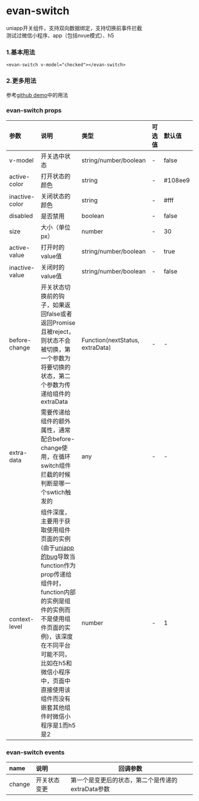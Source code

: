 # evan-switch
uniapp开关组件，支持双向数据绑定，支持切换前事件拦截   
测试过微信小程序、app（包括nvue模式）、h5

### 1.基本用法

```
﻿<evan-switch v-model="checked"></evan-switch>
```

### 2.更多用法
参考[github demo](https://github.com/EvanMaFYH/evan-switch)中的用法

### evan-switch props
| 参数           | 说明            | 类型    | 可选值     | 默认值  |    
| :-------------------- | :------------------------------ | :---------- | :-------- | :--- |  
| v-model | 开关选中状态 | string/number/boolean | - | false |
| active-color | 打开状态的颜色 | string | - | ﻿#108ee9 |
| inactive-color | 关闭状态的颜色 | string | - | #fff |
| disabled | 是否禁用 | boolean | - | false |
| size | 大小（单位px） | number | - | 30 |
| active-value | 打开时的value值 | string/number/boolean | - | true |
| inactive-value | 关闭时的value值 | string/number/boolean | - | false |
| before-change | 开关状态切换前的钩子，如果返回false或者返回Promise且被reject，则状态不会被切换，第一个参数为将要切换的状态，第二个参数为传递给组件的extraData | Function(nextStatus, extraData) | - | - |
| extra-data | 需要传递给组件的额外属性，通常配合before-change使用，在循环switch组件拦截的时候判断是哪一个swtich触发的 | any | - | - |
| context-level | 组件深度，主要用于获取使用组件页面的实例(由于[uniapp的bug](https://github.com/dcloudio/uni-app/issues/1261)导致当function作为prop传递给组件时，function内部的实例是组件的实例而不是使用组件页面的实例)，该深度在不同平台可能不同，比如在h5和微信小程序中，页面中直接使用该组件而没有嵌套其他组件时微信小程序是1而h5是2 | number | - | 1 |

### evan-switch events
| name | 说明 | 回调参数 |
| :--- | :---------------- | ------------------|
| change | 开关状态变更 | 第一个是变更后的状态，第二个是传递的extraData参数 |
